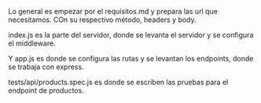 
Lo general es empezar por el requisitos.md y prepara las url que necesitamos. COn su respectivo método, headers y body.

index.js es la parte del servidor, donde se levanta el servidor y se configura el middleware.

Y app.js es donde se configura las rutas y se levantan los endpoints, donde se trabaja con express.

tests/api/products.spec.js es donde se escriben las pruebas para el endpoint de productos.
